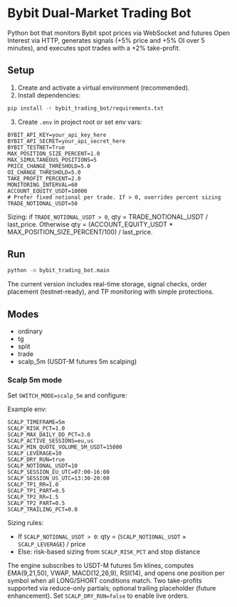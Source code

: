 # Bybit Dual-Market Trading Bot

Python bot that monitors Bybit spot prices via WebSocket and futures Open Interest via HTTP, generates signals (+5% price and +5% OI over 5 minutes), and executes spot trades with a +2% take-profit.

## Setup

1. Create and activate a virtual environment (recommended).
2. Install dependencies:

```bash
pip install -r bybit_trading_bot/requirements.txt
```

3. Create `.env` in project root or set env vars:

```
BYBIT_API_KEY=your_api_key_here
BYBIT_API_SECRET=your_api_secret_here
BYBIT_TESTNET=True
MAX_POSITION_SIZE_PERCENT=1.0
MAX_SIMULTANEOUS_POSITIONS=5
PRICE_CHANGE_THRESHOLD=5.0
OI_CHANGE_THRESHOLD=5.0
TAKE_PROFIT_PERCENT=2.0
MONITORING_INTERVAL=60
ACCOUNT_EQUITY_USDT=10000
# Prefer fixed notional per trade. If > 0, overrides percent sizing
TRADE_NOTIONAL_USDT=50
```

Sizing: if `TRADE_NOTIONAL_USDT > 0`, qty = TRADE_NOTIONAL_USDT / last_price. Otherwise qty = (ACCOUNT_EQUITY_USDT * MAX_POSITION_SIZE_PERCENT/100) / last_price.

## Run

```bash
python -m bybit_trading_bot.main
```

The current version includes real-time storage, signal checks, order placement (testnet-ready), and TP monitoring with simple protections. 

## Modes

- ordinary
- tg
- split
- trade
- scalp_5m (USDT-M futures 5m scalping)

### Scalp 5m mode

Set `SWITCH_MODE=scalp_5m` and configure:

Example env:

```
SCALP_TIMEFRAME=5m
SCALP_RISK_PCT=1.0
SCALP_MAX_DAILY_DD_PCT=3.0
SCALP_ACTIVE_SESSIONS=eu,us
SCALP_MIN_QUOTE_VOLUME_5M_USDT=15000
SCALP_LEVERAGE=10
SCALP_DRY_RUN=true
SCALP_NOTIONAL_USDT=10
SCALP_SESSION_EU_UTC=07:00-16:00
SCALP_SESSION_US_UTC=13:30-20:00
SCALP_TP1_RR=1.0
SCALP_TP1_PART=0.5
SCALP_TP2_RR=1.5
SCALP_TP2_PART=0.5
SCALP_TRAILING_PCT=0.0
```

Sizing rules:
- If `SCALP_NOTIONAL_USDT > 0`: qty = (`SCALP_NOTIONAL_USDT` × `SCALP_LEVERAGE`) / price
- Else: risk-based sizing from `SCALP_RISK_PCT` and stop distance

The engine subscribes to USDT-M futures 5m klines, computes EMA(9,21,50), VWAP, MACD(12,26,9), RSI(14), and opens one position per symbol when all LONG/SHORT conditions match. Two take-profits supported via reduce-only partials; optional trailing placeholder (future enhancement). Set `SCALP_DRY_RUN=false` to enable live orders.
